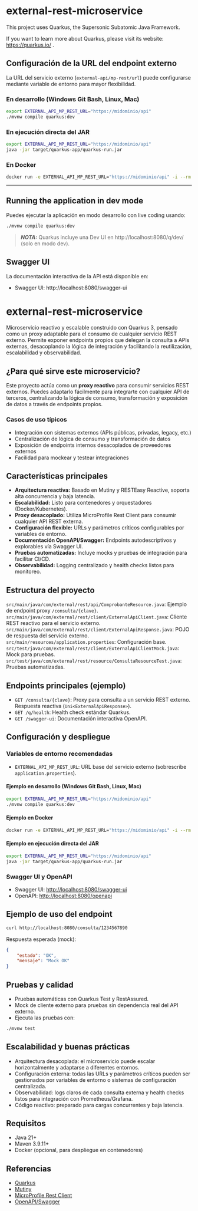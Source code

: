 # external-rest-microservice

This project uses Quarkus, the Supersonic Subatomic Java Framework.

If you want to learn more about Quarkus, please visit its website: https://quarkus.io/ .


## Configuración de la URL del endpoint externo

La URL del servicio externo (`external-api/mp-rest/url`) puede configurarse mediante variable de entorno para mayor flexibilidad.

### En desarrollo (Windows Git Bash, Linux, Mac)

```sh
export EXTERNAL_API_MP_REST_URL="https://midominio/api"
./mvnw compile quarkus:dev
```

### En ejecución directa del JAR

```sh
export EXTERNAL_API_MP_REST_URL="https://midominio/api"
java -jar target/quarkus-app/quarkus-run.jar
```

### En Docker

```sh
docker run -e EXTERNAL_API_MP_REST_URL="https://midominio/api" -i --rm -p 8080:8080 quarkus/external-rest-microservice-jvm
```

---

## Running the application in dev mode

Puedes ejecutar la aplicación en modo desarrollo con live coding usando:
```sh
./mvnw compile quarkus:dev
```

> **_NOTA:_** Quarkus incluye una Dev UI en http://localhost:8080/q/dev/ (solo en modo dev).

## Swagger UI

La documentación interactiva de la API está disponible en:

- Swagger UI: http://localhost:8080/swagger-ui

# external-rest-microservice

Microservicio reactivo y escalable construido con Quarkus 3, pensado como un proxy adaptable para el consumo de cualquier servicio REST externo. Permite exponer endpoints propios que delegan la consulta a APIs externas, desacoplando la lógica de integración y facilitando la reutilización, escalabilidad y observabilidad.

## ¿Para qué sirve este microservicio?

Este proyecto actúa como un **proxy reactivo** para consumir servicios REST externos. Puedes adaptarlo fácilmente para integrarte con cualquier API de terceros, centralizando la lógica de consumo, transformación y exposición de datos a través de endpoints propios.

### Casos de uso típicos
- Integración con sistemas externos (APIs públicas, privadas, legacy, etc.)
- Centralización de lógica de consumo y transformación de datos
- Exposición de endpoints internos desacoplados de proveedores externos
- Facilidad para mockear y testear integraciones

## Características principales

- **Arquitectura reactiva:** Basado en Mutiny y RESTEasy Reactive, soporta alta concurrencia y baja latencia.
- **Escalabilidad:** Listo para contenedores y orquestadores (Docker/Kubernetes).
- **Proxy desacoplado:** Utiliza MicroProfile Rest Client para consumir cualquier API REST externa.
- **Configuración flexible:** URLs y parámetros críticos configurables por variables de entorno.
- **Documentación OpenAPI/Swagger:** Endpoints autodescriptivos y explorables vía Swagger UI.
- **Pruebas automatizadas:** Incluye mocks y pruebas de integración para facilitar CI/CD.
- **Observabilidad:** Logging centralizado y health checks listos para monitoreo.

## Estructura del proyecto

 `src/main/java/com/external/rest/api/ComprobanteResource.java`: Ejemplo de endpoint proxy `/consulta/{clave}`.
 `src/main/java/com/external/rest/client/ExternalApiClient.java`: Cliente REST reactivo para el servicio externo.
 `src/main/java/com/external/rest/client/ExternalApiResponse.java`: POJO de respuesta del servicio externo.
 `src/main/resources/application.properties`: Configuración base.
 `src/test/java/com/external/rest/client/ExternalApiClientMock.java`: Mock para pruebas.
 `src/test/java/com/external/rest/resource/ConsultaResourceTest.java`: Pruebas automatizadas.

## Endpoints principales (ejemplo)

- `GET /consulta/{clave}`: Proxy para consulta a un servicio REST externo. Respuesta reactiva (`Uni<ExternalApiResponse>`).
- `GET /q/health`: Health check estándar Quarkus.
- `GET /swagger-ui`: Documentación interactiva OpenAPI.

## Configuración y despliegue

### Variables de entorno recomendadas

- `EXTERNAL_API_MP_REST_URL`: URL base del servicio externo (sobrescribe `application.properties`).

#### Ejemplo en desarrollo (Windows Git Bash, Linux, Mac)
```sh
export EXTERNAL_API_MP_REST_URL="https://midominio/api"
./mvnw compile quarkus:dev
```

#### Ejemplo en Docker
```sh
docker run -e EXTERNAL_API_MP_REST_URL="https://midominio/api" -i --rm -p 8080:8080 quarkus/external-rest-microservice-jvm
```

#### Ejemplo en ejecución directa del JAR
```sh
export EXTERNAL_API_MP_REST_URL="https://midominio/api"
java -jar target/quarkus-app/quarkus-run.jar
```

### Swagger UI y OpenAPI

- Swagger UI: [http://localhost:8080/swagger-ui](http://localhost:8080/swagger-ui)
- OpenAPI: [http://localhost:8080/openapi](http://localhost:8080/openapi)

## Ejemplo de uso del endpoint

```sh
curl http://localhost:8080/consulta/1234567890
```
Respuesta esperada (mock):
```json
{
	"estado": "OK",
	"mensaje": "Mock OK"
}
```

## Pruebas y calidad

- Pruebas automáticas con Quarkus Test y RestAssured.
- Mock de cliente externo para pruebas sin dependencia real del API externo.
- Ejecuta las pruebas con:
```sh
./mvnw test
```

## Escalabilidad y buenas prácticas

- Arquitectura desacoplada: el microservicio puede escalar horizontalmente y adaptarse a diferentes entornos.
- Configuración externa: todas las URLs y parámetros críticos pueden ser gestionados por variables de entorno o sistemas de configuración centralizada.
- Observabilidad: logs claros de cada consulta externa y health checks listos para integración con Prometheus/Grafana.
- Código reactivo: preparado para cargas concurrentes y baja latencia.

## Requisitos

- Java 21+
- Maven 3.9.11+
- Docker (opcional, para despliegue en contenedores)

## Referencias

- [Quarkus](https://quarkus.io/)
- [Mutiny](https://smallrye.io/smallrye-mutiny/)
- [MicroProfile Rest Client](https://github.com/eclipse/microprofile-rest-client)
- [OpenAPI/Swagger](https://quarkus.io/guides/openapi-swaggerui)
